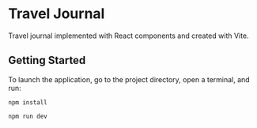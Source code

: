 # Travel Journal

Travel journal implemented with React components and created with Vite.

## Getting Started

To launch the application, go to the project directory, open a terminal, and run:

`npm install` 

`npm run dev`
